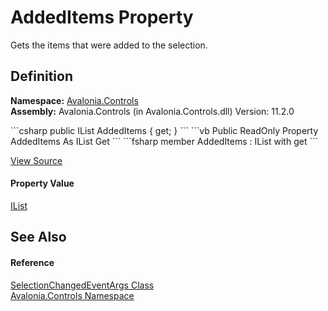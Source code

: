 # AddedItems Property


Gets the items that were added to the selection.



## Definition
**Namespace:** <a href="N_Avalonia_Controls">Avalonia.Controls</a>  
**Assembly:** Avalonia.Controls (in Avalonia.Controls.dll) Version: 11.2.0

<Tabs groupId="api-code-preview">
<TabItem value="csharp" label="C#">
```csharp
public IList AddedItems { get; }
```
</TabItem>
<TabItem value="vb" label="VB">
```vb
Public ReadOnly Property AddedItems As IList
	Get
```
</TabItem>
<TabItem value="fsharp" label="F#">
```fsharp
member AddedItems : IList with get
```
</TabItem>
</Tabs>



<a href="https://github.com/AvaloniaUI/Avalonia/tree/master/src/Avalonia.Controls/SelectionChangedEventArgs.cs#L28" title="View the source code">View Source</a>



#### Property Value
<a href="https://learn.microsoft.com/dotnet/api/system.collections.ilist" target="_blank" rel="noopener noreferrer">IList</a>

## See Also


#### Reference
<a href="T_Avalonia_Controls_SelectionChangedEventArgs">SelectionChangedEventArgs Class</a>  
<a href="N_Avalonia_Controls">Avalonia.Controls Namespace</a>  

